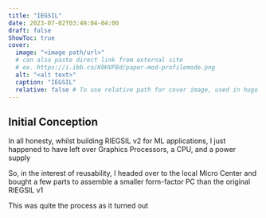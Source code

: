```yaml
---
title: "IEGSIL"
date: 2023-07-02T03:49:04-04:00
draft: false
ShowToc: true
cover:
  image: "<image path/url>"
  # can also paste direct link from external site
  # ex. https://i.ibb.co/K0HVPBd/paper-mod-profilemode.png
  alt: "<alt text>"
  caption: "IEGSIL"
  relative: false # To use relative path for cover image, used in hugo Page-bundles
---
```


## Initial Conception

In all honesty, whilst building RIEGSIL v2 for ML applications, I just happened to have left over Graphics Processors, a CPU, and a power supply

So, in the interest of reusability, I headed over to the local Micro Center and bought a few parts to assemble a smaller form-factor PC than the original RIEGSIL v1

This was quite the process as it turned out